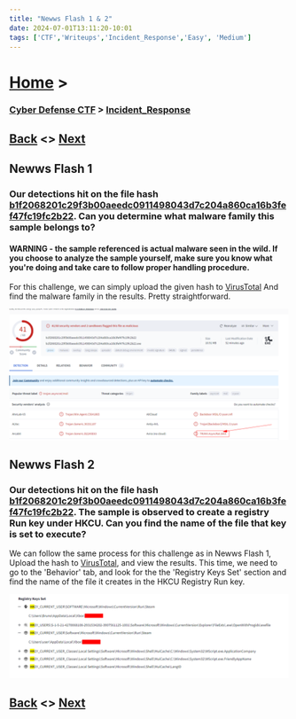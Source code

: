 ```yaml
---
title: "Newws Flash 1 & 2"
date: 2024-07-01T13:11:20-10:01
tags: ['CTF','Writeups','Incident_Response','Easy', 'Medium']
---
```



# [Home](https://jjolley91.github.io/blog/) >

###  [Cyber Defense CTF](https://jjolley91.github.io/blog/level_effect_cyber_defense_ctf_2024/) >  [Incident_Response](https://jjolley91.github.io/blog/level_effect_cyber_defense_ctf_2024/incident_response/)

## [Back](https://jjolley91.github.io/blog/level_effect_cyber_defense_ctf_2024/incident_response/)  <> [Next](https://jjolley91.github.io/blog/level_effect_cyber_defense_ctf_2024/incident_response/autoruns_1_5)

## Newws Flash 1

### Our detections hit on the file hash [b1f2068201c29f3b00aeedc0911498043d7c204a860ca16b3fef47fc19fc2b22](). Can you determine what malware family this sample belongs to?

#### WARNING - the sample referenced is actual malware seen in the wild. If you choose to analyze the sample yourself, make sure you know what you're doing and take care to follow proper handling procedure.

For this challenge, we can simply upload the given hash to [VirusTotal](https://www.virustotal.com/gui/file/b1f2068201c29f3b00aeedc0911498043d7c204a860ca16b3fef47fc19fc2b22) And find the malware family in the results. Pretty straightforward.

![newws_flash_1](https://github.com/jjolley91/blog/blob/main/static/le_ctf_24/newws_flash_1.png?raw=true)



## Newws Flash 2

### Our detections hit on the file hash [b1f2068201c29f3b00aeedc0911498043d7c204a860ca16b3fef47fc19fc2b22](). The sample is observed to create a registry Run key under HKCU. Can you find the name of the file that key is set to execute?

We can follow the same process for this challenge as in Newws Flash 1, Upload the hash to [VirusTotal](https://www.virustotal.com/gui/file/b1f2068201c29f3b00aeedc0911498043d7c204a860ca16b3fef47fc19fc2b22/behavior), and view the results. This time, we need to go to the 'Behavior' tab, and look for the the 'Registry Keys Set' section and find the name of the file it creates in the HKCU Registry Run key.


![newws_flash_2](https://github.com/jjolley91/blog/blob/main/static/le_ctf_24/newws_flash_2.png?raw=true)


## [Back](https://jjolley91.github.io/blog/level_effect_cyber_defense_ctf_2024/incident_response/)  <> [Next](https://jjolley91.github.io/blog/level_effect_cyber_defense_ctf_2024/incident_response/autoruns_1_5)